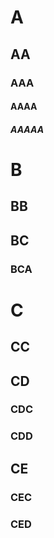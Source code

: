 # A

## AA

### AAA

#### AAAA

##### AAAAA

# B

## BB

## BC

### BCA

# C

## CC

## CD

### CDC

### CDD

## CE

### CEC

### CED


